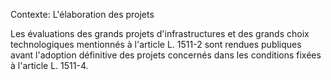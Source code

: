 Contexte: L'élaboration des projets

Les évaluations des grands projets d'infrastructures et des grands choix technologiques mentionnés à l'article L. 1511-2 sont rendues publiques avant l'adoption définitive des projets concernés dans les conditions fixées à l'article L. 1511-4.